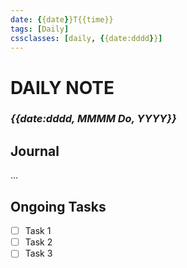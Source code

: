 ```yaml
---
date: {{date}}T{{time}}
tags: [Daily]
cssclasses: [daily, {{date:dddd}}]
---
```

# DAILY NOTE

### *{{date:dddd, MMMM Do, YYYY}}*

## Journal

...

## Ongoing Tasks

- [ ] Task 1
- [ ] Task 2
- [ ] Task 3